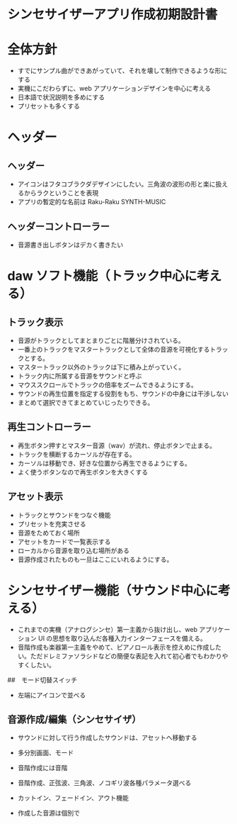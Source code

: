 # シンセサイザーアプリ作成初期設計書

# 全体方針

- すでにサンプル曲ができあがっていて、それを壊して制作できるような形にする
- 実機にこだわらずに、web アプリケーションデザインを中心に考える
- 日本語で状況説明を多めにする
- プリセットも多くする

# ヘッダー

## ヘッダー

- アイコンはフタコブラクダデザインにしたい。三角波の波形の形と楽に扱えるからラクということを表現
- アプリの暫定的な名前は Raku-Raku SYNTH-MUSIC

## ヘッダーコントローラー

- 音源書き出しボタンはデカく書きたい

# daw ソフト機能（トラック中心に考える）

## トラック表示

- 音源がトラックとしてまとまりごとに階層分けされている。
- 一番上のトラックをマスタートラックとして全体の音源を可視化するトラックとする。
- マスタートラック以外のトラックは下に積み上がっていく。
- トラック内に所属する音源をサウンドと呼ぶ
- マウススクロールでトラックの倍率をズームできるようにする。
- サウンドの再生位置を指定する役割をもち、サウンドの中身には干渉しない
- まとめて選択できてまとめていじったりできる。

## 再生コントローラー

- 再生ボタン押すとマスター音源（wav）が流れ、停止ボタンで止まる。
- トラックを横断するカーソルが存在する。
- カーソルは移動でき、好きな位置から再生できるようにする。
- よく使うボタンなので再生ボタンを大きくする

## アセット表示

- トラックとサウンドをつなぐ機能
- プリセットを充実させる
- 音源をためておく場所
- アセットをカードで一覧表示する
- ローカルから音源を取り込む場所がある
- 音源作成されたものも一旦はここにいれるようにする。

# シンセサイザー機能（サウンド中心に考える）

- これまでの実機（アナログシンセ）第一主義から抜け出し、web アプリケーション UI の思想を取り込んだ各種入力インターフェースを備える。
- 音階作成も楽器第一主義をやめて、ピアノロール表示を控えめに作成したい。ただドレミファソラシドなどの簡便な表記を入れて初心者でもわかりやすくしたい。

##　モード切替スイッチ

- 左端にアイコンで並べる

## 音源作成/編集（シンセサイザ）

- サウンドに対して行う作成したサウンドは、アセットへ移動する
- 多分別画面、モード
- 音階作成には音階

- 音階作成、正弦波、三角波、ノコギリ波各種パラメータ選べる
- カットイン、フェードイン、アウト機能
- 作成した音源は個別で
